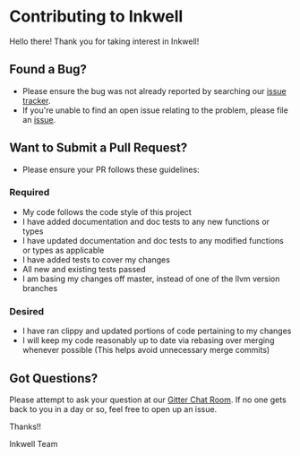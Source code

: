 # Contributing to Inkwell

Hello there! Thank you for taking interest in Inkwell!

## Found a Bug?

* Please ensure the bug was not already reported by searching our [issue tracker](https://github.com/TheDan64/inkwell/issues).
* If you're unable to find an open issue relating to the problem, please file an [issue](https://github.com/TheDan64/inkwell/issues/new).

<!--- * Please use the issue template to create the issue --->

## Want to Submit a Pull Request?

* Please ensure your PR follows these guidelines:

### Required

* My code follows the code style of this project
* I have added documentation and doc tests to any new functions or types
* I have updated documentation and doc tests to any modified functions or types as applicable
* I have added tests to cover my changes
* All new and existing tests passed
* I am basing my changes off master, instead of one of the llvm version branches

### Desired

* I have ran clippy and updated portions of code pertaining to my changes
* I will keep my code reasonably up to date via rebasing over merging whenever possible (This helps avoid unnecessary merge commits)

## Got Questions?

Please attempt to ask your question at our [Gitter Chat Room](https://gitter.im/inkwell-rs/Lobby). If no one gets back to you in a day or so, feel free to open up an issue.

Thanks!!

Inkwell Team
